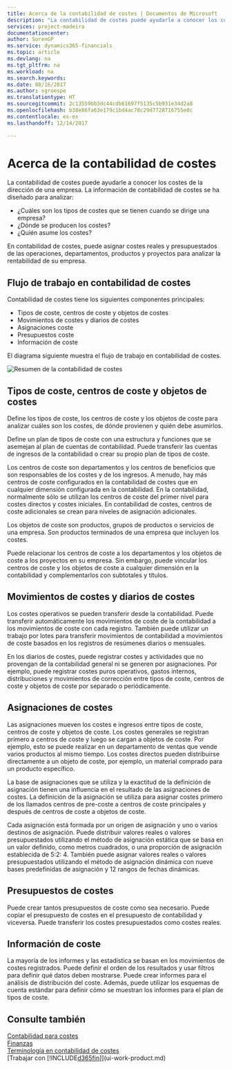 ```yaml
---
title: Acerca de la contabilidad de costes | Documentos de Microsoft
description: "La contabilidad de costes puede ayudarle a conocer los costes de la dirección de una empresa."
services: project-madeira
documentationcenter: 
author: SorenGP
ms.service: dynamics365-financials
ms.topic: article
ms.devlang: na
ms.tgt_pltfrm: na
ms.workload: na
ms.search.keywords: 
ms.date: 08/16/2017
ms.author: sgroespe
ms.translationtype: HT
ms.sourcegitcommit: 2c13559bb3dc44cdb61697f5135c5b931e34d2a8
ms.openlocfilehash: b38e86fa63e179c1bd4ac78c29d7728716755e0c
ms.contentlocale: es-es
ms.lasthandoff: 12/14/2017

---
```

# <a name="about-cost-accounting"></a>Acerca de la contabilidad de costes
La contabilidad de costes puede ayudarle a conocer los costes de la dirección de una empresa. La información de contabilidad de costes se ha diseñado para analizar:  

-   ¿Cuáles son los tipos de costes que se tienen cuando se dirige una empresa?  
-   ¿Dónde se producen los costes?  
-   ¿Quién asume los costes?  

En contabilidad de costes, puede asignar costes reales y presupuestados de las operaciones, departamentos, productos y proyectos para analizar la rentabilidad de su empresa.  

## <a name="workflow-in-cost-accounting"></a>Flujo de trabajo en contabilidad de costes  
Contabilidad de costes tiene los siguientes componentes principales:  

-   Tipos de coste, centros de coste y objetos de costes  
-   Movimientos de costes y diarios de costes  
-   Asignaciones coste  
-   Presupuestos coste
-   Información de coste  

El diagrama siguiente muestra el flujo de trabajo en contabilidad de costes.  

![Resumen de la contabilidad de costes](media/costaccountingoverview.png "ResumenContabilidadCostes")  

## <a name="cost-types-cost-centers-and-cost-objects"></a>Tipos de coste, centros de coste y objetos de costes  
Define los tipos de coste, los centros de coste y los objetos de coste para analizar cuáles son los costes, de dónde provienen y quién debe asumirlos.  

Define un plan de tipos de coste con una estructura y funciones que se asemejan al plan de cuentas de contabilidad. Puede transferir las cuentas de ingresos de la contabilidad o crear su propio plan de tipos de coste.  

Los centros de coste son departamentos y los centros de beneficios que son responsables de los costes y de los ingresos. A menudo, hay más centros de coste configurados en la contabilidad de costes que en cualquier dimensión configurada en la contabilidad. En la contabilidad, normalmente sólo se utilizan los centros de coste del primer nivel para costes directos y costes iniciales. En contabilidad de costes, centros de coste adicionales se crean para niveles de asignación adicionales.  

Los objetos de coste son productos, grupos de productos o servicios de una empresa. Son productos terminados de una empresa que incluyen los costes.  

Puede relacionar los centros de coste a los departamentos y los objetos de coste a los proyectos en su empresa. Sin embargo, puede vincular los centros de coste y los objetos de coste a cualquier dimensión en la contabilidad y complementarlos con subtotales y títulos.  

## <a name="cost-entries-and-cost-journals"></a>Movimientos de costes y diarios de costes  
Los costes operativos se pueden transferir desde la contabilidad. Puede transferir automáticamente los movimientos de coste de la contabilidad a los movimientos de coste con cada registro. También puede utilizar un trabajo por lotes para transferir movimientos de contabilidad a movimientos de coste basados en los registros de resúmenes diarios o mensuales.  

En los diarios de costes, puede registrar costes y actividades que no provengan de la contabilidad general ni se generen por asignaciones. Por ejemplo, puede registrar costes puros operativos, gastos internos, distribuciones y movimientos de corrección entre tipos de coste, centros de coste y objetos de coste por separado o periódicamente.  

## <a name="cost-allocations"></a>Asignaciones de costes  
Las asignaciones mueven los costes e ingresos entre tipos de coste, centros de coste y objetos de coste. Los costes generales se registran primero a centros de coste y luego se cargan a objetos de coste. Por ejemplo, esto se puede realizar en un departamento de ventas que vende varios productos al mismo tiempo. Los costes directos pueden distribuirse directamente a un objeto de coste, por ejemplo, un material comprado para un producto específico.  

La base de asignaciones que se utiliza y la exactitud de la definición de asignación tienen una influencia en el resultado de las asignaciones de costes. La definición de la asignación se utiliza para asignar costes primero de los llamados centros de pre-coste a centros de coste principales y después de centros de coste a objetos de coste.  

Cada asignación está formada por un origen de asignación y uno o varios destinos de asignación. Puede distribuir valores reales o valores presupuestados utilizando el método de asignación estática que se basa en un valor definido, como metros cuadrados, o una proporción de asignación establecida de 5:2: 4. También puede asignar valores reales o valores presupuestados utilizando el método de asignación dinámica con nueve bases predefinidas de asignación y 12 rangos de fechas dinámicas.  

## <a name="cost-budgets"></a>Presupuestos de costes  
Puede crear tantos presupuestos de coste como sea necesario. Puede copiar el presupuesto de costes en el presupuesto de contabilidad y viceversa. Puede transferir los costes presupuestados como costes reales.  

## <a name="cost-reporting"></a>Información de coste  
La mayoría de los informes y las estadística se basan en los movimientos de costes registrados. Puede definir el orden de los resultados y usar filtros para definir qué datos deben mostrarse. Puede crear informes para el análisis de distribución del coste. Además, puede utilizar los esquemas de cuenta estándar para definir cómo se muestran los informes para el plan de tipos de coste.  

## <a name="see-also"></a>Consulte también  
 [Contabilidad para costes](finance-manage-cost-accounting.md)  
 [Finanzas](finance.md)   
 [Terminología en contabilidad de costes](finance-terminology-in-cost-accounting.md)  
 [Trabajar con [!INCLUDE[d365fin](includes/d365fin_md.md)]](ui-work-product.md)


